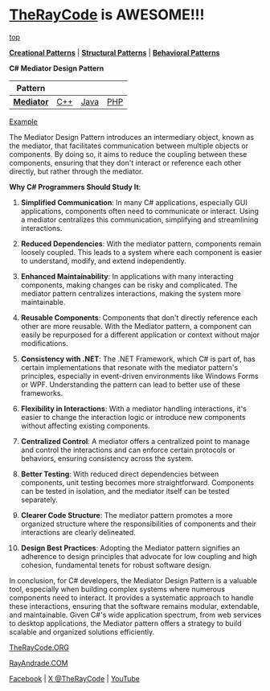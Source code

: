 # [TheRayCode](../../../README.md) is AWESOME!!!

[top](../README.md)

**[Creational Patterns](../../Creational/README.md)** | **[Structural Patterns](../../Structural/README.md)** | **[Behavioral Patterns](../README.md)**

**C# Mediator Design Pattern**

|Pattern|   |   |   |
|---|---|---|---|
| [**Mediator**](README.md) | [C++](../../../CPP/Behavioral/Mediator/README.md) | [Java](../../../Java/Behavioral/Mediator/README.md) | [PHP](../../../PHP/Behavioral/Mediator/README.md) |

[Example](MR1/README.md)

The Mediator Design Pattern introduces an intermediary object, known as the mediator, that facilitates communication between multiple objects or components. By doing so, it aims to reduce the coupling between these components, ensuring that they don't interact or reference each other directly, but rather through the mediator.

**Why C# Programmers Should Study It**:

1. **Simplified Communication**: In many C# applications, especially GUI applications, components often need to communicate or interact. Using a mediator centralizes this communication, simplifying and streamlining interactions.

2. **Reduced Dependencies**: With the mediator pattern, components remain loosely coupled. This leads to a system where each component is easier to understand, modify, and extend independently.

3. **Enhanced Maintainability**: In applications with many interacting components, making changes can be risky and complicated. The mediator pattern centralizes interactions, making the system more maintainable.

4. **Reusable Components**: Components that don't directly reference each other are more reusable. With the Mediator pattern, a component can easily be repurposed for a different application or context without major modifications.

5. **Consistency with .NET**: The .NET Framework, which C# is part of, has certain implementations that resonate with the mediator pattern's principles, especially in event-driven environments like Windows Forms or WPF. Understanding the pattern can lead to better use of these frameworks.

6. **Flexibility in Interactions**: With a mediator handling interactions, it's easier to change the interaction logic or introduce new components without affecting existing components.

7. **Centralized Control**: A mediator offers a centralized point to manage and control the interactions and can enforce certain protocols or behaviors, ensuring consistency across the system.

8. **Better Testing**: With reduced direct dependencies between components, unit testing becomes more straightforward. Components can be tested in isolation, and the mediator itself can be tested separately.

9. **Clearer Code Structure**: The mediator pattern promotes a more organized structure where the responsibilities of components and their interactions are clearly delineated.

10. **Design Best Practices**: Adopting the Mediator pattern signifies an adherence to design principles that advocate for low coupling and high cohesion, fundamental tenets for robust software design.

In conclusion, for C# developers, the Mediator Design Pattern is a valuable tool, especially when building complex systems where numerous components need to interact. It provides a systematic approach to handle these interactions, ensuring that the software remains modular, extendable, and maintainable. Given C#'s wide application spectrum, from web services to desktop applications, the Mediator pattern offers a strategy to build scalable and organized solutions efficiently.

[TheRayCode.ORG](https://www.TheRayCode.org)

[RayAndrade.COM](https://www.RayAndrade.com)

[Facebook](https://www.facebook.com/TheRayCode/) | [X @TheRayCode](https://www.x.com/TheRayCode/) | [YouTube](https://www.youtube.com/TheRayCode/)
